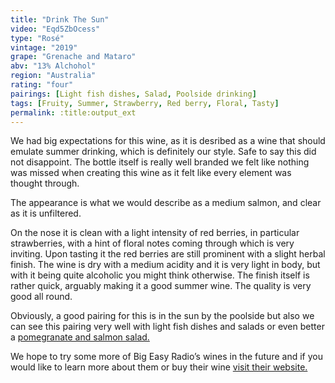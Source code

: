 ```yaml
---
title: "Drink The Sun"
video: "Eqd5ZbOcess"
type: "Rosé"
vintage: "2019"
grape: "Grenache and Mataro"
abv: "13% Alchohol"
region: "Australia"
rating: "four"
pairings: [Light fish dishes, Salad, Poolside drinking]
tags: [Fruity, Summer, Strawberry, Red berry, Floral, Tasty]
permalink: :title:output_ext
---
```


We had big expectations for this wine, as it is desribed as a wine that should emulate summer drinking, which is definitely our style. Safe to say this did not disappoint. The bottle itself is really well branded we felt like nothing was missed when creating this wine as it felt like every element was thought through.

The appearance is what we would describe as a medium salmon, and clear as it is unfiltered.

On the nose it is clean with a light intensity of red berries, in particular strawberries, with a hint of floral notes coming through which is very inviting. Upon tasting it the red berries are still prominent with a slight herbal finish. The wine is dry with a medium acidity and it is very light in body, but with it being quite alcoholic you might think otherwise. The finish itself is rather quick, arguably making it a good summer wine. The quality is very good all round.

Obviously, a good pairing for this is in the sun by the poolside but also we can see this pairing very well with light fish dishes and salads or even better a <a href="https://www.bbcgoodfood.com/recipes/superhealthy-salmon-salad" target="_blank" title="Pomegranate and Salmon Salad Recipe">pomegranate and salmon salad.</a>

We hope to try some more of Big Easy Radio&rsquo;s wines in the future and if you would like to learn more about them or buy their wine <a href="https://www.bigeasyradio.com" target="_blank" target="Big Easy Radio Winery">visit their website.</a>
